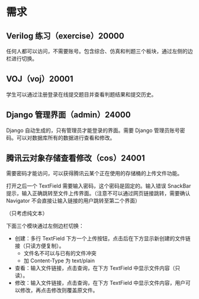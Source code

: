 # 需求

## Verilog 练习（exercise）20000

任何人都可以访问，不需要账号。包含综合、仿真和判题三个板块，通过左侧的边栏进行切换。

## VOJ（voj）20001

学生可以通过注册登录在线提交题目并查看判题结果和提交历史。

## Django 管理界面（admin）24000

Django 自动生成的，只有管理员才能登录的界面。需要 Django 管理员账号密码。可以对数据库所有的数据进行查看和修改。

## 腾讯云对象存储查看修改（cos）24001

需要密码才能访问，可以获得腾讯云某个正在使用的存储桶的上传文件功能。

打开之后一个 TextField 需要输入密码，这个密码是固定的。输入错误 SnackBar 提示，输入正确跳转至文件上传界面。（注意不可以通过网页链接跳转，需要确认 Navigator 不会直接让输入链接的用户跳转至第二个界面）

（只考虑纯文本）

下面三个模块通过左侧边栏切换：

- 创建：多行 TextField 下方一个上传按钮，点击后在下方显示新创建的文件链接（只读方便复制）。
    - 文件名不可以与已有的文件冲突
    - 加 Content-Type 为 text/plain
- 查看：输入文件链接，点击查询，在下方 TextField 中显示文件内容（只读）。
- 修改：输入文件链接，点击查询，在下方 TextField 中显示文件内容，用户可以修改，再点击修改则覆盖原文件。
